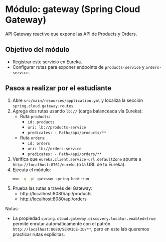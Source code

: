 # Módulo: gateway (Spring Cloud Gateway)

API Gateway reactivo que expone las API de Products y Orders.

## Objetivo del módulo

- Registrar este servicio en Eureka.
- Configurar rutas para exponer endpoints de `products-service` y
  `orders-service`.

## Pasos a realizar por el estudiante

1. Abre `src/main/resources/application.yml` y localiza la sección
   `spring.cloud.gateway.routes`.
2. Agrega dos rutas usando `lb://` (carga balanceada vía Eureka):
    - Ruta `products`:
        - `id: products`
        - `uri: lb://products-service`
        - `predicates: - Path=/api/products/**`
    - Ruta `orders`:
        - `id: orders`
        - `uri: lb://orders-service`
        - `predicates: - Path=/api/orders/**`
3. Verifica que `eureka.client.service-url.defaultZone` apunte a
   `http://localhost:8761/eureka` (o la URL de tu Eureka).
4. Ejecuta el módulo:
   ```bash
   mvn -q -pl gateway spring-boot:run
   ```
5. Prueba las rutas a través del Gateway:
    - http://localhost:8080/api/products
    - http://localhost:8080/api/orders

Notas:

- La propiedad `spring.cloud.gateway.discovery.locator.enabled=true` permite
  enrutar automáticamente con el patrón `http://localhost:8080/SERVICE-ID/**`,
  pero en este lab queremos practicar rutas explícitas.
